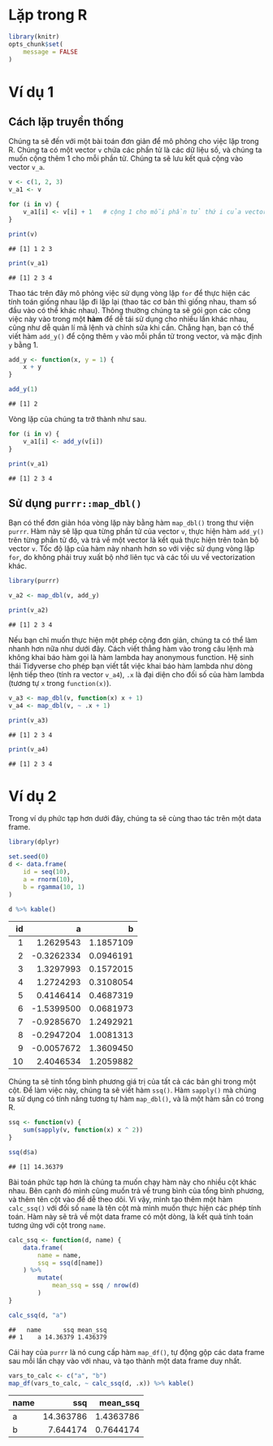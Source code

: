 # Lặp trong R

```r
library(knitr)
opts_chunk$set(
    message = FALSE
)
```

# Ví dụ 1

## Cách lặp truyền thống

Chúng ta sẽ đến với một bài toán đơn giản để mô phỏng cho việc lặp trong R. Chúng ta có một vector `v` chứa các phần tử là các dữ liệu số, và chúng ta muốn cộng thêm 1 cho mỗi phần tử. Chúng ta sẽ lưu kết quả cộng vào vector `v_a`.


```r
v <- c(1, 2, 3)
v_a1 <- v

for (i in v) {
    v_a1[i] <- v[i] + 1   # cộng 1 cho mỗi phần tử thứ i của vector v
}

print(v)
```

```
## [1] 1 2 3
```

```r
print(v_a1)
```

```
## [1] 2 3 4
```

Thao tác trên đây mô phỏng việc sử dụng vòng lặp `for` để thực hiện các tính toán giống nhau lặp đi lặp lại (thao tác cơ bản thì giống nhau, tham số đầu vào có thể khác nhau). Thông thường chúng ta sẽ gói gọn các công việc này vào trong một **hàm** để dễ tái sử dụng cho nhiều lần khác nhau, cũng như dễ quản lí mã lệnh và chỉnh sửa khi cần. Chẳng hạn, bạn có thể viết hàm `add_y()` để cộng thêm `y` vào mỗi phần tử trong vector, và mặc định `y` bằng 1.


```r
add_y <- function(x, y = 1) {
    x + y
}

add_y(1)
```

```
## [1] 2
```

Vòng lặp của chúng ta trở thành như sau.


```r
for (i in v) {
    v_a1[i] <- add_y(v[i])
}

print(v_a1)
```

```
## [1] 2 3 4
```

## Sử dụng `purrr::map_dbl()`

Bạn có thể đơn giản hóa vòng lặp này bằng hàm `map_dbl()` trong thư viện `purrr`. Hàm này sẽ lặp qua từng phần tử của vector `v`, thực hiện hàm `add_y()` trên từng phần tử đó, và trả về một vector là kết quả thực hiện trên toàn bộ vector `v`. Tốc độ lặp của hàm này nhanh hơn so với việc sử dụng vòng lặp `for`, do không phải truy xuất bộ nhớ liên tục và các tối ưu về vectorization khác.


```r
library(purrr)

v_a2 <- map_dbl(v, add_y)

print(v_a2)
```

```
## [1] 2 3 4
```

Nếu bạn chỉ muốn thực hiện một phép cộng đơn giản, chúng ta có thể làm nhanh hơn nữa như dưới đây. Cách viết thẳng hàm vào trong câu lệnh mà không khai báo hàm gọi là hàm lambda hay anonymous function. Hệ sinh thái Tidyverse cho phép bạn viết tắt việc khai báo hàm lambda như dòng lệnh tiếp theo (tính ra vector `v_a4`), `.x` là đại diện cho đối số của hàm lambda (tương tự `x` trong `function(x)`).


```r
v_a3 <- map_dbl(v, function(x) x + 1)
v_a4 <- map_dbl(v, ~ .x + 1)

print(v_a3)
```

```
## [1] 2 3 4
```

```r
print(v_a4)
```

```
## [1] 2 3 4
```


# Ví dụ 2

Trong ví dụ phức tạp hơn dưới đây, chúng ta sẽ cùng thao tác trên một data frame.


```r
library(dplyr)

set.seed(0)
d <- data.frame(
    id = seq(10),
    a = rnorm(10),
    b = rgamma(10, 1)
)

d %>% kable()
```



| id|          a|         b|
|--:|----------:|---------:|
|  1|  1.2629543| 1.1857109|
|  2| -0.3262334| 0.0946191|
|  3|  1.3297993| 0.1572015|
|  4|  1.2724293| 0.3108054|
|  5|  0.4146414| 0.4687319|
|  6| -1.5399500| 0.0681973|
|  7| -0.9285670| 1.2492921|
|  8| -0.2947204| 1.0081313|
|  9| -0.0057672| 1.3609450|
| 10|  2.4046534| 1.2059882|

Chúng ta sẽ tính tổng bình phương giá trị của tất cả các bản ghi trong một cột. Để làm việc này, chúng ta sẽ viết hàm `ssq()`. Hàm `sapply()` mà chúng ta sử dụng có tính năng tương tự hàm `map_dbl()`, và là một hàm sẵn có trong R.


```r
ssq <- function(v) {
    sum(sapply(v, function(x) x ^ 2))
}

ssq(d$a)
```

```
## [1] 14.36379
```

Bài toán phức tạp hơn là chúng ta muốn chạy hàm này cho nhiều cột khác nhau. Bên cạnh đó mình cũng muốn trả về trung bình của tổng bình phương, và thêm tên cột vào để dễ theo dõi. Vì vậy, mình tạo thêm một hàm `calc_ssq()` với đối số `name` là tên cột mà mình muốn thực hiện các phép tính toán. Hàm này sẽ trả về một data frame có một dòng, là kết quả tính toán tương ứng với cột trong `name`.


```r
calc_ssq <- function(d, name) {
    data.frame(
        name = name,
        ssq = ssq(d[name])
    ) %>%
        mutate(
            mean_ssq = ssq / nrow(d)
        )
}

calc_ssq(d, "a")
```

```
##   name      ssq mean_ssq
## 1    a 14.36379 1.436379
```

Cái hay của `purrr` là nó cung cấp hàm `map_df()`, tự động gộp các data frame sau mỗi lần chạy vào với nhau, và tạo thành một data frame duy nhất.


```r
vars_to_calc <- c("a", "b")
map_df(vars_to_calc, ~ calc_ssq(d, .x)) %>% kable()
```



|name |       ssq|  mean_ssq|
|:----|---------:|---------:|
|a    | 14.363786| 1.4363786|
|b    |  7.644174| 0.7644174|
